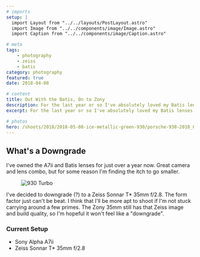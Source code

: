 ```yaml
---
# imports 
setup: |
  import Layout from "../../layouts/PostLayout.astro"
  import Image from "../../components/image/Image.astro"
  import Caption from "../../components/image/Caption.astro"

# meta
tags:
    - photography
    - zeiss
    - batis
category: photography
featured: true
date: 2018-04-08

# content
title: Out With the Batis, On to Zony
description: For the last year or so I've absolutely loved my Batis lenses. However, I think it's time for a change to the Sony Zeiss
excerpt: For the last year or so I've absolutely loved my Batis lenses. However, I think it's time for a change to the Sony Zeiss. The whole point of going mirrorless was to keep size and weight down as much as possible. I'm really liking the design of the Sony Zeiss 35mm f/2.8. The Batis lenses aren't heavy per se, but they can't compare to the 35mm.

# photos
hero: /shoots/2018/2018-05-08-ice-metallic-green-930/porsche-930-2018_001.jpg
---
```


## What's a Downgrade
I've owned the A7ii and Batis lenses for just over a year now. Great camera and lens combo, but for some reason I'm finding the itch to go smaller.

<figure>
    <picture>
        <Image
            file="/shoots/2018/2018-05-08-ice-metallic-green-930/porsche-930-2018_005.jpg"
            classes="solid-shadow-blue"
            alt="930 Turbo" />
    </picture>
    <Caption file="/shoots/2018/2018-05-08-ice-metallic-green-930/porsche-930-2018_005.jpg" />
</figure>

I've decided to downgrade (?) to a Zeiss Sonnar T* 35mm f/2.8. The form factor just can't be beat. I think that I'll be more apt to shoot if I'm not stuck carrying around a few primes. The Zony 35mm still has that Zeiss image and build quality, so I'm hopeful it won't feel like a "downgrade".

### Current Setup
- Sony Alpha A7ii
- Zeiss Sonnar T* 35mm f/2.8